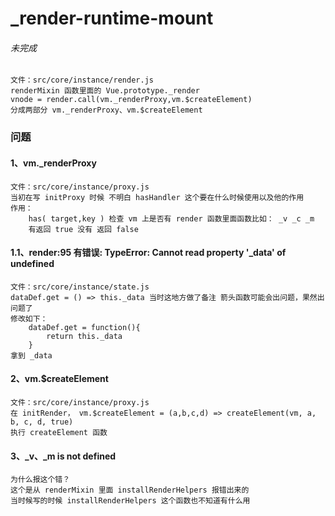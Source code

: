 # _render-runtime-mount
###### 未完成

    文件：src/core/instance/render.js
    renderMixin 函数里面的 Vue.prototype._render
    vnode = render.call(vm._renderProxy,vm.$createElement)
    分成两部分 vm._renderProxy、vm.$createElement

### 问题

#### 1、vm._renderProxy
    
    文件：src/core/instance/proxy.js
    当初在写 initProxy 时候 不明白 hasHandler 这个要在什么时候使用以及他的作用
    作用：
        has( target,key ) 检查 vm 上是否有 render 函数里面函数比如： _v _c _m
        有返回 true 没有 返回 false

#### 1.1、render:95 有错误: TypeError: Cannot read property '_data' of undefined
    文件：src/core/instance/state.js
    dataDef.get = () => this._data 当时这地方做了备注 箭头函数可能会出问题，果然出问题了
    修改如下：
        dataDef.get = function(){
            return this._data
        }
    拿到 _data 
    

#### 2、vm.$createElement
    
    文件：src/core/instance/proxy.js
    在 initRender， vm.$createElement = (a,b,c,d) => createElement(vm, a, b, c, d, true)
    执行 createElement 函数

#### 3、_v、_m is not defined
        
    为什么报这个错？
    这个是从 renderMixin 里面 installRenderHelpers 报错出来的
    当时候写的时候 installRenderHelpers 这个函数也不知道有什么用

    
